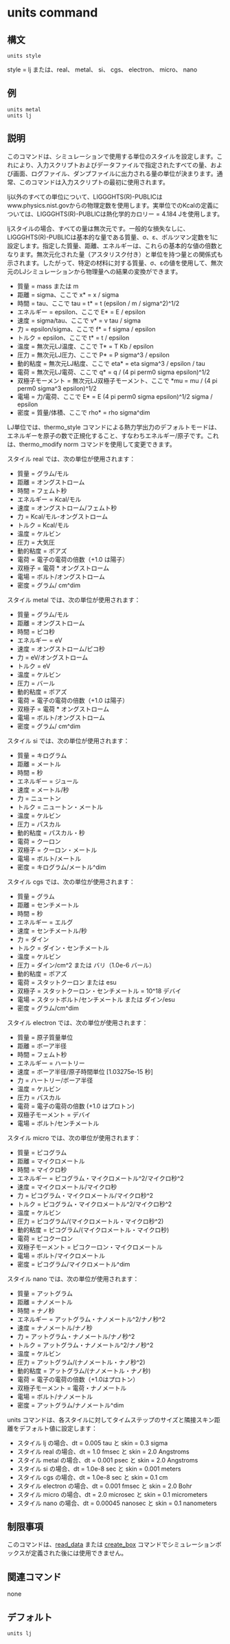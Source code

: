 # units command

## 構文
```
units style
```
style = lj または、real、 metal、 si、 cgs、 electron、 micro、 nano

## 例
```
units metal
units lj
```

## 説明
このコマンドは、シミュレーションで使用する単位のスタイルを設定します。これにより、入力スクリプトおよびデータファイルで指定されたすべての量、および画面、ログファイル、ダンプファイルに出力される量の単位が決まります。通常、このコマンドは入力スクリプトの最初に使用されます。

lj以外のすべての単位について、LIGGGHTS(R)-PUBLICはwww.physics.nist.govからの物理定数を使用します。実単位でのKcalの定義については、LIGGGHTS(R)-PUBLICは熱化学的カロリー = 4.184 Jを使用します。

ljスタイルの場合、すべての量は無次元です。一般的な損失なしに、LIGGGHTS(R)-PUBLICは基本的な量である質量、σ、ε、ボルツマン定数を1に設定します。指定した質量、距離、エネルギーは、これらの基本的な値の倍数となります。無次元化された量（アスタリスク付き）と単位を持つ量との関係式も示されます。したがって、特定の材料に対する質量、σ、εの値を使用して、無次元のLJシミュレーションから物理量への結果の変換ができます。

- 質量 = mass または m
- 距離 = sigma、ここで x* = x / sigma
- 時間 = tau、ここで tau = t* = t (epsilon / m / sigma^2)^1/2
- エネルギー = epsilon、ここで E* = E / epsilon
- 速度 = sigma/tau、ここで v* = v tau / sigma
- 力 = epsilon/sigma、ここで f* = f sigma / epsilon
- トルク = epsilon、ここで t* = t / epsilon
- 温度 = 無次元LJ温度、ここで T* = T Kb / epsilon
- 圧力 = 無次元LJ圧力、ここで P* = P sigma^3 / epsilon
- 動的粘度 = 無次元LJ粘度、ここで eta* = eta sigma^3 / epsilon / tau
- 電荷 = 無次元LJ電荷、ここで q* = q / (4 pi perm0 sigma epsilon)^1/2
- 双極子モーメント = 無次元LJ双極子モーメント、ここで *mu = mu / (4 pi perm0 sigma^3 epsilon)^1/2
- 電場 = 力/電荷、ここで E* = E (4 pi perm0 sigma epsilon)^1/2 sigma / epsilon
- 密度 = 質量/体積、ここで rho* = rho sigma^dim

LJ単位では、thermo_style コマンドによる熱力学出力のデフォルトモードは、エネルギーを原子の数で正規化すること、すなわちエネルギー/原子です。これは、thermo_modify norm コマンドを使用して変更できます。

スタイル real では、次の単位が使用されます：
- 質量 = グラム/モル
- 距離 = オングストローム
- 時間 = フェムト秒
- エネルギー = Kcal/モル
- 速度 = オングストローム/フェムト秒
- 力 = Kcal/モル-オングストローム
- トルク = Kcal/モル
- 温度 = ケルビン
- 圧力 = 大気圧
- 動的粘度 = ポアズ
- 電荷 = 電子の電荷の倍数（+1.0 は陽子）
- 双極子 = 電荷 * オングストローム
- 電場 = ボルト/オングストローム
- 密度 = グラム/ cm^dim

スタイル metal では、次の単位が使用されます：
- 質量 = グラム/モル
- 距離 = オングストローム
- 時間 = ピコ秒
- エネルギー = eV
- 速度 = オングストローム/ピコ秒
- 力 = eV/オングストローム
- トルク = eV
- 温度 = ケルビン
- 圧力 = バール
- 動的粘度 = ポアズ
- 電荷 = 電子の電荷の倍数（+1.0 は陽子）
- 双極子 = 電荷 * オングストローム
- 電場 = ボルト/オングストローム
- 密度 = グラム/ cm^dim


スタイル si では、次の単位が使用されます：
- 質量 = キログラム
- 距離 = メートル
- 時間 = 秒
- エネルギー = ジュール
- 速度 = メートル/秒
- 力 = ニュートン
- トルク = ニュートン・メートル
- 温度 = ケルビン
- 圧力 = パスカル
- 動的粘度 = パスカル・秒
- 電荷 = クーロン
- 双極子 = クーロン・メートル
- 電場 = ボルト/メートル
- 密度 = キログラム/メートル^dim

スタイル cgs では、次の単位が使用されます：
- 質量 = グラム
- 距離 = センチメートル
- 時間 = 秒
- エネルギー = エルグ
- 速度 = センチメートル/秒
- 力 = ダイン
- トルク = ダイン・センチメートル
- 温度 = ケルビン
- 圧力 = ダイン/cm^2 または バリ（1.0e-6 バール）
- 動的粘度 = ポアズ
- 電荷 = スタットクーロン または esu
- 双極子 = スタットクーロン・センチメートル = 10^18 デバイ
- 電場 = スタットボルト/センチメートル または ダイン/esu
- 密度 = グラム/cm^dim

スタイル electron では、次の単位が使用されます：
- 質量 = 原子質量単位
- 距離 = ボーア半径
- 時間 = フェムト秒
- エネルギー = ハートリー
- 速度 = ボーア半径/原子時間単位 [1.03275e-15 秒]
- 力 = ハートリー/ボーア半径
- 温度 = ケルビン
- 圧力 = パスカル
- 電荷 = 電子の電荷の倍数 (+1.0 はプロトン)
- 双極子モーメント = デバイ
- 電場 = ボルト/センチメートル

スタイル micro では、次の単位が使用されます：
- 質量 = ピコグラム
- 距離 = マイクロメートル
- 時間 = マイクロ秒
- エネルギー = ピコグラム・マイクロメートル^2/マイクロ秒^2
- 速度 = マイクロメートル/マイクロ秒
- 力 = ピコグラム・マイクロメートル/マイクロ秒^2
- トルク = ピコグラム・マイクロメートル^2/マイクロ秒^2
- 温度 = ケルビン
- 圧力 = ピコグラム/(マイクロメートル・マイクロ秒^2)
- 動的粘度 = ピコグラム/(マイクロメートル・マイクロ秒)
- 電荷 = ピコクーロン
- 双極子モーメント = ピコクーロン・マイクロメートル
- 電場 = ボルト/マイクロメートル
- 密度 = ピコグラム/マイクロメートル^dim

スタイル nano では、次の単位が使用されます：
- 質量 = アットグラム
- 距離 = ナノメートル
- 時間 = ナノ秒
- エネルギー = アットグラム・ナノメートル^2/ナノ秒^2
- 速度 = ナノメートル/ナノ秒
- 力 = アットグラム・ナノメートル/ナノ秒^2
- トルク = アットグラム・ナノメートル^2/ナノ秒^2
- 温度 = ケルビン
- 圧力 = アットグラム/(ナノメートル・ナノ秒^2)
- 動的粘度 = アットグラム/(ナノメートル・ナノ秒)
- 電荷 = 電子の電荷の倍数（+1.0はプロトン）
- 双極子モーメント = 電荷・ナノメートル
- 電場 = ボルト/ナノメートル
- 密度 = アットグラム/ナノメートル^dim


units コマンドは、各スタイルに対してタイムステップのサイズと隣接スキン距離をデフォルト値に設定します：
- スタイル lj の場合、dt = 0.005 tau と skin = 0.3 sigma
- スタイル real の場合、dt = 1.0 fmsec と skin = 2.0 Angstroms
- スタイル metal の場合、dt = 0.001 psec と skin = 2.0 Angstroms
- スタイル si の場合、dt = 1.0e-8 sec と skin = 0.001 meters
- スタイル cgs の場合、dt = 1.0e-8 sec と skin = 0.1 cm
- スタイル electron の場合、dt = 0.001 fmsec と skin = 2.0 Bohr
- スタイル micro の場合、dt = 2.0 microsec と skin = 0.1 micrometers
- スタイル nano の場合、dt = 0.00045 nanosec と skin = 0.1 nanometers

## 制限事項
このコマンドは、[read_data]() または [create_box]() コマンドでシミュレーションボックスが定義された後には使用できません。

## 関連コマンド
none

## デフォルト
```
units lj
```
